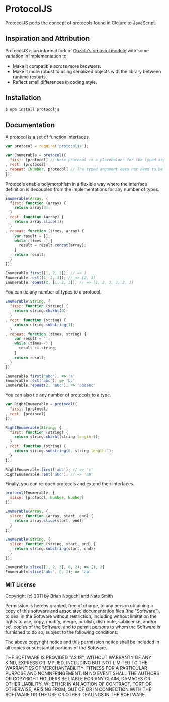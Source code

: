 # ProtocolJS

ProtocolJS ports the concept of protocols found in Clojure to JavaScript.

## Inspiration and Attribution

ProtocolJS is an informal fork of [Gozala's protocol module](https://github.com/Gozala/protocol)
with some variation in implementation to

- Make it compatible across more browsers.
- Make it more robust to using serialized objects with the library between runtime restarts.
- Reflect small differences in coding style.

## Installation

```
$ npm install protocoljs
```

## Documentation

A protocol is a set of function interfaces.

```javascript
var protocol = require('protocoljs');

var Enumerable = protocol({
  first: [protocol] // Here protocol is a placeholder for the typed argument
, rest: [protocol]
, repeat: [Number, protocol] // The typed argument does not need to be first
});
```

Protocols enable polymorphism in a flexible way where the interface definition
is decoupled from the implementations for any number of types.

```javascript
Enumerable(Array, {
  first: function (array) {
    return array[0];
  }
, rest: function (array) {
    return array.slice(1);
  }
, repeat: function (times, array) {
    var result = [];
    while (times--) {
      result = result.concat(array);
    }
    return result;
  }
});

Enumerable.first([1, 2, 3]); // => 1
Enumerable.rest([1, 2, 3]); // => [2, 3]
Enumerable.repeat(2, [1, 2, 3]); // => [1, 2, 3, 1, 2, 3]
```

You can tie any number of types to a protocol.

```javascript
Enumerable(String, {
  first: function (string) {
    return string.charAt(0);
  }
, rest: function (string) {
    return string.substring(1);
  }
, repeat: function (times, string) {
    var result = '';
    while (times--) {
      result += string;
    }
    return result;
  }
});

Enumerable.first('abc'); => 'a'
Enumerable.rest('abc'); => 'bc'
Enumerable.repeat(2, 'abc'); => 'abcabc'
```

You can also tie any number of protocols to a type.

```javascript
var RightEnumerable = protocol({
  first: [protocol]
, rest: [protocol]
});

RightEnumerable(String, {
  first: function (string) {
    return string.charAt(string.length-1);
  }
, rest: function (string) {
    return string.substring(0, string.length-1);
  }
});

RightEnumerable.first('abc'); // => 'c'
RightEnumerable.rest('abc'); // => 'ab'
```

Finally, you can re-open protocols and extend their interfaces.

```javascript
protocol(Enumerable, {
  slice: [protocol, Number, Number]
});

Enumerable(Array, {
  slice: function (array, start, end) {
    return array.slice(start, end);
  }
});

Enumerable(String, {
  slice: function (string, start, end) {
    return string.substring(start, end);
  }
});

Enumerable.slice([1, 2, 3], 0, 2); => [1, 2]
Enumerable.slice('abc', 0, 2); => 'ab'
```

### MIT License
Copyright (c) 2011 by Brian Noguchi and Nate Smith

Permission is hereby granted, free of charge, to any person obtaining a copy
of this software and associated documentation files (the "Software"), to deal
in the Software without restriction, including without limitation the rights
to use, copy, modify, merge, publish, distribute, sublicense, and/or sell
copies of the Software, and to permit persons to whom the Software is
furnished to do so, subject to the following conditions:

The above copyright notice and this permission notice shall be included in
all copies or substantial portions of the Software.

THE SOFTWARE IS PROVIDED "AS IS", WITHOUT WARRANTY OF ANY KIND, EXPRESS OR
IMPLIED, INCLUDING BUT NOT LIMITED TO THE WARRANTIES OF MERCHANTABILITY,
FITNESS FOR A PARTICULAR PURPOSE AND NONINFRINGEMENT. IN NO EVENT SHALL THE
AUTHORS OR COPYRIGHT HOLDERS BE LIABLE FOR ANY CLAIM, DAMAGES OR OTHER
LIABILITY, WHETHER IN AN ACTION OF CONTRACT, TORT OR OTHERWISE, ARISING FROM,
OUT OF OR IN CONNECTION WITH THE SOFTWARE OR THE USE OR OTHER DEALINGS IN
THE SOFTWARE.
